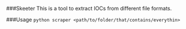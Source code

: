 ###Skeeter
This is a tool to extract IOCs from different file formats.

###Usage
`python scraper <path/to/folder/that/contains/everythin>`

